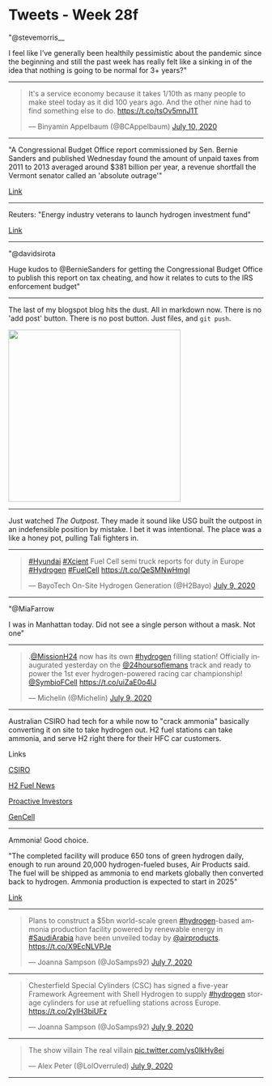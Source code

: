 # Tweets - Week 28f

"@stevemorris__

I feel like I’ve generally been healthily pessimistic about the
pandemic since the beginning and still the past week has really felt
like a sinking in of the idea that nothing is going to be normal for
3+ years?"

---

<blockquote class="twitter-tweet"><p lang="en" dir="ltr">It&#39;s a service economy because it takes 1/10th as many people to make steel today as it did 100 years ago. And the other nine had to find something else to do. <a href="https://t.co/tsOv5mnJ1T">https://t.co/tsOv5mnJ1T</a></p>&mdash; Binyamin Appelbaum (@BCAppelbaum) <a href="https://twitter.com/BCAppelbaum/status/1281411860261208066?ref_src=twsrc%5Etfw">July 10, 2020</a></blockquote> <script async src="https://platform.twitter.com/widgets.js" charset="utf-8"></script>

---

"A Congressional Budget Office report commissioned by Sen. Bernie
Sanders and published Wednesday found the amount of unpaid taxes from
2011 to 2013 averaged around $381 billion per year, a revenue
shortfall the Vermont senator called an 'absolute outrage'"

[Link](https://www.commondreams.org/news/2020/07/09/absolute-outrage-sanders-rips-wealthy-tax-cheats-cbo-estimates-381-billion-annual)

---

Reuters:  "Energy industry veterans to launch hydrogen investment fund"

[Link](https://mobile.reuters.com/article/amp/idUSKBN24A1X4)

---

"@davidsirota

Huge kudos to @BernieSanders for getting the Congressional Budget
Office to publish this report on tax cheating, and how it relates to
cuts to the IRS enforcement budget"

---

The last of my blogspot blog hits the dust. All in markdown now. There
is no 'add post' button. There is no post button. Just files, and `git
push`.

<img width="340" src="https://user-images.githubusercontent.com/57039079/67622173-2b835e80-f807-11e9-821d-bfbb688bc329.gif"/>

---

Just watched *The Outpost*. They made it sound like USG built the
outpost in an indefensible position by mistake. I bet it was
intentional. The place was a like a honey pot, pulling Tali fighters
in.

---

<blockquote class="twitter-tweet"><p lang="en" dir="ltr"><a href="https://twitter.com/hashtag/Hyundai?src=hash&amp;ref_src=twsrc%5Etfw">#Hyundai</a> <a href="https://twitter.com/hashtag/Xcient?src=hash&amp;ref_src=twsrc%5Etfw">#Xcient</a> Fuel Cell semi truck reports for duty in Europe <a href="https://twitter.com/hashtag/Hydrogen?src=hash&amp;ref_src=twsrc%5Etfw">#Hydrogen</a> <a href="https://twitter.com/hashtag/FuelCell?src=hash&amp;ref_src=twsrc%5Etfw">#FuelCell</a> <a href="https://t.co/QeSMNwHmgI">https://t.co/QeSMNwHmgI</a></p>&mdash; BayoTech On-Site Hydrogen Generation (@H2Bayo) <a href="https://twitter.com/H2Bayo/status/1281224064212832258?ref_src=twsrc%5Etfw">July 9, 2020</a></blockquote> <script async src="https://platform.twitter.com/widgets.js" charset="utf-8"></script>

---

"@MiaFarrow

I was in Manhattan today. Did not see a single person without a mask. Not one"

---

<blockquote class="twitter-tweet"><p lang="en" dir="ltr">.<a href="https://twitter.com/MissionH24?ref_src=twsrc%5Etfw">@MissionH24</a> now has its own <a href="https://twitter.com/hashtag/hydrogen?src=hash&amp;ref_src=twsrc%5Etfw">#hydrogen</a> filling station! Officially inaugurated yesterday on the <a href="https://twitter.com/24hoursoflemans?ref_src=twsrc%5Etfw">@24hoursoflemans</a> track and ready to power the 1st ever hydrogen-powered racing car championship! <a href="https://twitter.com/SymbioFCell?ref_src=twsrc%5Etfw">@SymbioFCell</a> <a href="https://t.co/uiZaE0o4lJ">https://t.co/uiZaE0o4lJ</a></p>&mdash; Michelin (@Michelin) <a href="https://twitter.com/Michelin/status/1281141362503626757?ref_src=twsrc%5Etfw">July 9, 2020</a></blockquote> <script async src="https://platform.twitter.com/widgets.js" charset="utf-8"></script>

---

Australian CSIRO had tech for a while now to "crack ammonia" basically
converting it on site to take hydrogen out. H2 fuel stations can take
ammonia, and serve H2 right there for their HFC car customers.

Links

[CSIRO](https://www.ammoniaenergy.org/articles/csiro-demonstrates-ammonia-to-hydrogen-fueling-system/)

[H2 Fuel News](http://www.hydrogenfuelnews.com/afc-energy-successfully-integrates-alkaline-fuel-cells-with-ammonia/8537563/amp)

[Proactive Investors](https://www.proactiveinvestors.com/companies/news/211982/afc-energy-tapped-into-growth-of-hydrogen-fuel-use-211982.html)

[GenCell](http://www.youtube.com/watch?v=drdDt1ski1I)

---

Ammonia! Good choice.

"The completed facility will produce 650 tons of green hydrogen daily,
enough to run around 20,000 hydrogen-fueled buses, Air Products
said. The fuel will be shipped as ammonia to end markets globally then
converted back to hydrogen. Ammonia production is expected to start in
2025" 

[Link](https://www.greentechmedia.com/articles/read/us-firm-unveils-worlds-largest-green-hydrogen-project)

---

<blockquote class="twitter-tweet"><p lang="en" dir="ltr">Plans to construct a $5bn world-scale green <a href="https://twitter.com/hashtag/hydrogen?src=hash&amp;ref_src=twsrc%5Etfw">#hydrogen</a>-based ammonia production facility powered by renewable energy in <a href="https://twitter.com/hashtag/SaudiArabia?src=hash&amp;ref_src=twsrc%5Etfw">#SaudiArabia</a> have been unveiled today by <a href="https://twitter.com/airproducts?ref_src=twsrc%5Etfw">@airproducts</a>. <a href="https://t.co/X9EcNLVPJe">https://t.co/X9EcNLVPJe</a></p>&mdash; Joanna Sampson (@JoSamps92) <a href="https://twitter.com/JoSamps92/status/1280527697282772993?ref_src=twsrc%5Etfw">July 7, 2020</a></blockquote> <script async src="https://platform.twitter.com/widgets.js" charset="utf-8"></script>

---

<blockquote class="twitter-tweet"><p lang="en" dir="ltr">Chesterfield Special Cylinders (CSC) has signed a five-year Framework Agreement with Shell Hydrogen to supply <a href="https://twitter.com/hashtag/hydrogen?src=hash&amp;ref_src=twsrc%5Etfw">#hydrogen</a> storage cylinders for use at refuelling stations across Europe. <a href="https://t.co/2yIH3biUFz">https://t.co/2yIH3biUFz</a></p>&mdash; Joanna Sampson (@JoSamps92) <a href="https://twitter.com/JoSamps92/status/1281126001725104128?ref_src=twsrc%5Etfw">July 9, 2020</a></blockquote> <script async src="https://platform.twitter.com/widgets.js" charset="utf-8"></script>

---

<blockquote class="twitter-tweet"><p lang="en" dir="ltr">The show villain The real villain <a href="https://t.co/ys0lkHy8ei">pic.twitter.com/ys0lkHy8ei</a></p>&mdash; Alex Peter (@LolOverruled) <a href="https://twitter.com/LolOverruled/status/1281098658092630016?ref_src=twsrc%5Etfw">July 9, 2020</a></blockquote> <script async src="https://platform.twitter.com/widgets.js" charset="utf-8"></script>

---

